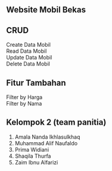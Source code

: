 ## Website Mobil Bekas

## CRUD
Create Data Mobil <br>
Read Data Mobil <br>
Update Data Mobil  <br>
Delete Data Mobil <br>

## Fitur Tambahan
Filter by Harga <br>
Filter by Nama <br>

## Kelompok 2 (team panitia)
1. Amala Nanda Ikhlasulkhaq <br>
2. Muhammad Alif Naufaldo <br>
3. Prima Widiani <br>
4. Shaqila Thurfa <br>
5. Zaim Ibnu Alfarizi  <br>
